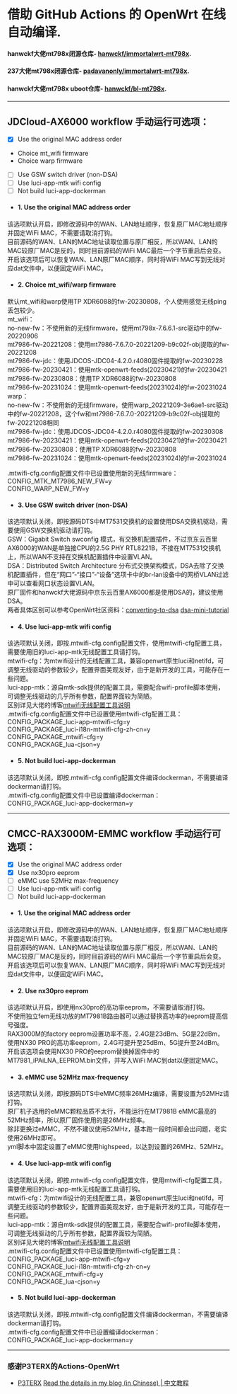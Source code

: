# 借助 GitHub Actions 的 OpenWrt 在线自动编译.

#### hanwckf大佬mt798x闭源仓库- [hanwckf/immortalwrt-mt798x](https://github.com/hanwckf/immortalwrt-mt798x).

#### 237大佬mt798x闭源仓库- [padavanonly/immortalwrt-mt798x](https://github.com/padavanonly/immortalwrt-mt798x).

#### hanwckf大佬mt798x uboot仓库- [hanwckf/bl-mt798x](https://github.com/hanwckf/bl-mt798x).

---
## JDCloud-AX6000 workflow 手动运行可选项：
- [x] Use the original MAC address order
- Choice mt_wifi firmware
- Choice warp firmware
- [ ] Use GSW switch driver (non-DSA)
- [ ] Use luci-app-mtk wifi config
- [ ] Not build luci-app-dockerman

- #### 1. Use the original MAC address order
该选项默认开启，即修改源码中的WAN、LAN地址顺序，恢复原厂MAC地址顺序并固定WiFi MAC，不需要请取消打钩。  
目前源码的WAN、LAN的MAC地址读取位置与原厂相反，所以WAN、LAN的MAC较原厂MAC是反的，同时目前源码的WiFi MAC最后一个字节重启后会变。  
开启该选项后可以恢复WAN、LAN原厂MAC顺序，同时将WiFi MAC写到无线对应dat文件中，以便固定WiFi MAC。  

- #### 2. Choice mt_wifi/warp firmware
默认mt_wifi和warp使用TP XDR6088的fw-20230808，个人使用感觉无线ping丢包较少。  
mt_wifi：  
no-new-fw：不使用新的无线firmware，使用mt798x-7.6.6.1-src驱动中的fw-20220906  
mt7986-fw-20221208：使用mt7986-7.6.7.0-20221209-b9c02f-obj提取的fw-20221208  
mt7986-fw-jdc：使用JDCOS-JDC04-4.2.0.r4080固件提取的fw-20230228  
mt7986-fw-20230421：使用mtk-openwrt-feeds(20230421)的fw-20230421  
mt7986-fw-20230808：使用TP XDR6088的fw-20230808  
mt7986-fw-20231024：使用mtk-openwrt-feeds(20231024)的fw-20231024  
warp：  
no-new-fw：不使用新的无线firmware，使用warp_20221209-3e6ae1-src驱动中的fw-20221208，这个fw和mt7986-7.6.7.0-20221209-b9c02f-obj提取的fw-20221208相同  
mt7986-fw-jdc：使用JDCOS-JDC04-4.2.0.r4080固件提取的fw-20230308  
mt7986-fw-20230421：使用mtk-openwrt-feeds(20230421)的fw-20230421  
mt7986-fw-20230808：使用TP XDR6088的fw-20230808  
mt7986-fw-20231024：使用mtk-openwrt-feeds(20231024)的fw-20231024  

.mtwifi-cfg.config配置文件中已设置使用新的无线firmware：  
CONFIG_MTK_MT7986_NEW_FW=y  
CONFIG_WARP_NEW_FW=y  

- #### 3. Use GSW switch driver (non-DSA)
该选项默认关闭，即按源码DTS中MT7531交换机的设置使用DSA交换机驱动，需要使用GSW交换机驱动请打钩。  
GSW：Gigabit Switch swconfig 模式，有交换机配置插件，不过京东云百里AX6000的WAN是单独接CPU的2.5G PHY RTL8221B，不接在MT7531交换机上，所以WAN不支持在交换机配置插件中设置VLAN。  
DSA：Distributed Switch Architecture 分布式交换架构模式，DSA去除了交换机配置插件，但在“网口”-“接口”-“设备”选项卡中的br-lan设备中的网桥VLAN过滤中可以查看网口状态设置VLAN。  
原厂固件和hanwckf大佬源码中京东云百里AX6000都是使用DSA的，建议使用DSA。  
两者具体区别可以参考OpenWrt社区资料：[converting-to-dsa](https://openwrt.org/docs/guide-user/network/dsa/converting-to-dsa) [dsa-mini-tutorial](https://openwrt.org/docs/guide-user/network/dsa/dsa-mini-tutorial)  

- #### 4. Use luci-app-mtk wifi config
该选项默认关闭，即按.mtwifi-cfg.config配置文件，使用mtwifi-cfg配置工具，需要使用旧的luci-app-mtk无线配置工具请打钩。  
mtwifi-cfg：为mtwifi设计的无线配置工具，兼容openwrt原生luci和netifd，可调整无线驱动的参数较少，配置界面美观友好，由于是新开发的工具，可能存在一些问题。  
luci-app-mtk：源自mtk-sdk提供的配置工具，需要配合wifi-profile脚本使用，可调整无线驱动的几乎所有参数，配置界面较为简陋。  
区别详见大佬的博客[mtwifi无线配置工具说明](https://cmi.hanwckf.top/p/immortalwrt-mt798x/#mtwifi%E6%97%A0%E7%BA%BF%E9%85%8D%E7%BD%AE%E5%B7%A5%E5%85%B7%E8%AF%B4%E6%98%8E)  
.mtwifi-cfg.config配置文件中已设置使用mtwifi-cfg配置工具：  
CONFIG_PACKAGE_luci-app-mtwifi-cfg=y  
CONFIG_PACKAGE_luci-i18n-mtwifi-cfg-zh-cn=y  
CONFIG_PACKAGE_mtwifi-cfg=y  
CONFIG_PACKAGE_lua-cjson=y  

- #### 5. Not build luci-app-dockerman
该选项默认关闭，即按.mtwifi-cfg.config配置文件编译dockerman，不需要编译dockerman请打钩。  
.mtwifi-cfg.config配置文件中已设置编译dockerman：  
CONFIG_PACKAGE_luci-app-dockerman=y  

---
## CMCC-RAX3000M-EMMC workflow 手动运行可选项：
- [x] Use the original MAC address order
- [x] Use nx30pro eeprom
- [ ] eMMC use 52MHz max-frequency
- [ ] Use luci-app-mtk wifi config
- [ ] Not build luci-app-dockerman

- #### 1. Use the original MAC address order
该选项默认开启，即修改源码中的WAN、LAN地址顺序，恢复原厂MAC地址顺序并固定WiFi MAC，不需要请取消打钩。  
目前源码的WAN、LAN的MAC地址读取位置与原厂相反，所以WAN、LAN的MAC较原厂MAC是反的，同时目前源码的WiFi MAC最后一个字节重启后会变。  
开启该选项后可以恢复WAN、LAN原厂MAC顺序，同时将WiFi MAC写到无线对应dat文件中，以便固定WiFi MAC。  

- #### 2. Use nx30pro eeprom
该选项默认开启，即使用nx30pro的高功率eeprom，不需要请取消打钩。  
不使用独立fem无线功放的MT7981B路由器可以通过替换高功率的eeprom提高信号强度。  
RAX3000M的factory eeprom设置功率不高，2.4G是23dBm、5G是22dBm，使用NX30 PRO的高功率eeprom，2.4G可提升至25dBm、5G提升至24dBm。  
开启该选项会使用NX30 PRO的eeprom替换掉固件中的MT7981_iPAiLNA_EEPROM.bin文件，并写入WiFi MAC到dat以便固定MAC。  

- #### 3. eMMC use 52MHz max-frequency
该选项默认关闭，即按源码DTS中eMMC频率26MHz编译，需要设置为52MHz请打钩。  
原厂机子选用的eMMC颗粒品质不太行，不能运行在MT7981B eMMC最高的52MHz频率，所以原厂固件使用的是26MHz频率。  
除非更换过eMMC，不然不建议使用52MHz，基本跑一段时间都会出问题，老实使用26MHz即可。  
yml脚本中固定设置了eMMC使用highspeed，以达到设置的26MHz、52MHz。  

- #### 4. Use luci-app-mtk wifi config
该选项默认关闭，即按.mtwifi-cfg.config配置文件，使用mtwifi-cfg配置工具，需要使用旧的luci-app-mtk无线配置工具请打钩。  
mtwifi-cfg：为mtwifi设计的无线配置工具，兼容openwrt原生luci和netifd，可调整无线驱动的参数较少，配置界面美观友好，由于是新开发的工具，可能存在一些问题。  
luci-app-mtk：源自mtk-sdk提供的配置工具，需要配合wifi-profile脚本使用，可调整无线驱动的几乎所有参数，配置界面较为简陋。  
区别详见大佬的博客[mtwifi无线配置工具说明](https://cmi.hanwckf.top/p/immortalwrt-mt798x/#mtwifi%E6%97%A0%E7%BA%BF%E9%85%8D%E7%BD%AE%E5%B7%A5%E5%85%B7%E8%AF%B4%E6%98%8E)  
.mtwifi-cfg.config配置文件中已设置使用mtwifi-cfg配置工具：  
CONFIG_PACKAGE_luci-app-mtwifi-cfg=y  
CONFIG_PACKAGE_luci-i18n-mtwifi-cfg-zh-cn=y  
CONFIG_PACKAGE_mtwifi-cfg=y  
CONFIG_PACKAGE_lua-cjson=y  

- #### 5. Not build luci-app-dockerman
该选项默认关闭，即按.mtwifi-cfg.config配置文件编译dockerman，不需要编译dockerman请打钩。  
.mtwifi-cfg.config配置文件中已设置编译dockerman：  
CONFIG_PACKAGE_luci-app-dockerman=y  

---
### 感谢P3TERX的Actions-OpenWrt
- [P3TERX](https://github.com/P3TERX/Actions-OpenWrt)
[Read the details in my blog (in Chinese) | 中文教程](https://p3terx.com/archives/build-openwrt-with-github-actions.html)

